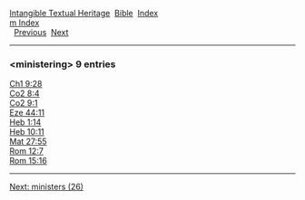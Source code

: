 [Intangible Textual Heritage](../../index)  [Bible](../index) 
[Index](index)   
[m Index](_m_)  
  [Previous](c07451)  [Next](c07453) 

------------------------------------------------------------------------

### &lt;ministering&gt; 9 entries

[Ch1 9:28](../kjv/ch1009.htm#028)  
[Co2 8:4](../kjv/co2008.htm#004)  
[Co2 9:1](../kjv/co2009.htm#001)  
[Eze 44:11](../kjv/eze044.htm#011)  
[Heb 1:14](../kjv/heb001.htm#014)  
[Heb 10:11](../kjv/heb010.htm#011)  
[Mat 27:55](../kjv/mat027.htm#055)  
[Rom 12:7](../kjv/rom012.htm#007)  
[Rom 15:16](../kjv/rom015.htm#016)  

------------------------------------------------------------------------

[Next: ministers (26)](c07453)
